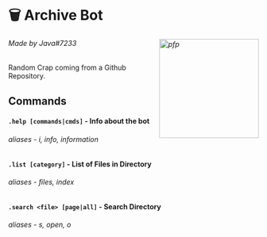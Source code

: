 # 🗑 Archive Bot

###### Made by Java#7233 <img align="right" img alt="pfp" src="https://cdn.discordapp.com/attachments/814293652234043392/815606602316382208/totoro-560x301_3.jpg" width=200px>

Random Crap coming from a Github Repository. 

## Commands

#### `.help [commands|cmds]` - Info about the bot

###### aliases - i, info, information

#### `.list [category]` - List of Files in Directory

###### aliases - files, index

#### `.search <file> [page|all]` - Search Directory

###### aliases - s, open, o